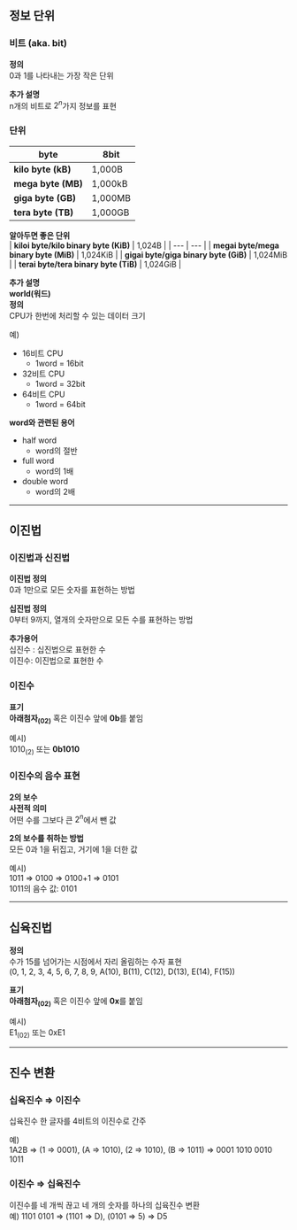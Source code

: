 ## 정보 단위

### 비트 (aka. bit)

**정의**  
0과 1를 나타내는 가장 작은 단위

**추가 설명**  
n개의 비트로 $2^n$가지 정보를 표현

### 단위

| **byte** | 8bit |
| --- | --- |
| **kilo byte (kB)** | 1,000B |
| **mega byte (MB)** | 1,000kB |
| **giga byte (GB)** | 1,000MB |
| **tera byte (TB)** | 1,000GB |

**알아두면 좋은 단위**  
| **kiloi byte/kilo binary byte (KiB)** | 1,024B |
| --- | --- |
| **megai byte/mega binary byte (MiB)** | 1,024KiB |
| **gigai byte/giga binary byte (GiB)** | 1,024MiB |
| **terai byte/tera binary byte (TiB)** | 1,024GiB |

**추가 설명**  
**world(워드)**  
**정의**  
CPU가 한번에 처리할 수 있는 데이터 크기

예)  
- 16비트 CPU
    - 1word = 16bit
- 32비트 CPU
    - 1word = 32bit
- 64비트 CPU
    - 1word = 64bit

**word와 관련된 용어**  
- half word
    - word의 절반
- full word
    - word의 1배
- double word
    - word의 2배

---

## 이진법

### 이진법과 신진법

**이진법 정의**  
0과 1만으로 모든 숫자를 표현하는 방법

**십진법 정의**   
0부터 9까지, 열개의 숫자만으로 모든 수를 표현하는 방법

**추가용어**  
십진수 : 십진법으로 표현한 수  
이진수: 이진법으로 표현한 수

### 이진수

**표기**  
**아래첨자$_{(02)}$** 혹은 이진수 앞에 **0b**를 붙임

예시)  
$1010_{(2)}$ 또는 **0b1010**

### 이진수의 음수 표현

**2의 보수**  
**사전적 의미**  
어떤 수를 그보다 큰 $2^n$에서 뺀 값

**2의 보수를 취하는 방법**  
모든 0과 1을 뒤집고, 거기에 1을 더한 값

예시)  
1011 ⇒ 0100 ⇒ 0100+1 ⇒ 0101  
1011의 음수 값: 0101

---

## 십육진법

**정의**  
수가 15를 넘어가는 시점에서 자리 올림하는 수자 표현  
(0, 1, 2, 3, 4, 5, 6, 7, 8, 9, A(10), B(11), C(12), D(13), E(14), F(15))


**표기**  
**아래첨자$_{(02)}$** 혹은 이진수 앞에 **0x**를 붙임

예시)  
E1$_{(02)}$ 또는 0xE1

---

## 진수 변환

### 십육진수 ⇒ 이진수

십육진수 한 글자를 4비트의 이진수로 간주

예)  
1A2B ⇒ (1 ⇒ 0001), (A ⇒ 1010), (2 ⇒ 1010), (B ⇒ 1011) ⇒ 0001 1010 0010 1011

### 이진수 ⇒ 십육진수

이진수를 네 개씩 끊고 네 개의 숫자를 하나의 십육진수 변환  
예)
1101 0101 ⇒ (1101 ⇒ D), (0101 ⇒ 5) ⇒ D5
